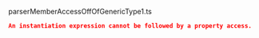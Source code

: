 parserMemberAccessOffOfGenericType1.ts
```json
An instantiation expression cannot be followed by a property access.
```
